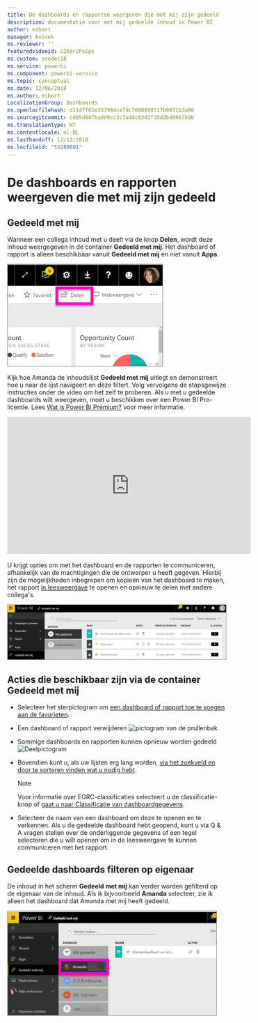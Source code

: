 ```yaml
---
title: De dashboards en rapporten weergeven die met mij zijn gedeeld
description: documentatie voor met mij gedeelde inhoud in Power BI
author: mihart
manager: kvivek
ms.reviewer: ''
featuredvideoid: G26dr2PsEpk
ms.custom: seodec18
ms.service: powerbi
ms.component: powerbi-service
ms.topic: conceptual
ms.date: 12/06/2018
ms.author: mihart
LocalizationGroup: Dashboards
ms.openlocfilehash: d1147f02e357984ce7dc7660898317b9071b3a86
ms.sourcegitcommit: cd85d88fba0d9cc3c7a4dc03d2f35d2bd096759b
ms.translationtype: HT
ms.contentlocale: nl-NL
ms.lasthandoff: 12/12/2018
ms.locfileid: "53280691"
---
```

# <a name="display-the-dashboards-and-reports-that-have-been-shared-with-me"></a>De dashboards en rapporten weergeven die met mij zijn gedeeld
## <a name="shared-with-me"></a>Gedeeld met mij

Wanneer een collega inhoud met u deelt via de knop **Delen**, wordt deze inhoud weergegeven in de container **Gedeeld met mij**. Het dashboard of rapport is alleen beschikbaar vanuit **Gedeeld met mij** en niet vanuit **Apps**.

![Deelpictogram](./media/end-user-shared-with-me/power-bi-share-dash.png)

Kijk hoe Amanda de inhoudslijst **Gedeeld met mij** uitlegt en demonstreert hoe u naar de lijst navigeert en deze filtert. Volg vervolgens de stapsgewijze instructies onder de video om het zelf te proberen. Als u met u gedeelde dashboards wilt weergeven, moet u beschikken over een Power BI Pro-licentie. Lees [Wat is Power BI Premium?](../service-premium.md) voor meer informatie.

<iframe width="560" height="315" src="https://www.youtube.com/embed/G26dr2PsEpk" frameborder="0" allowfullscreen></iframe>

U krijgt opties om met het dashboard en de rapporten te communiceren, afhankelijk van de machtigingen die de ontwerper u heeft gegeven. Hierbij zijn de mogelijkheden inbegrepen om kopieën van het dashboard te maken, het rapport [in leesweergave](end-user-reading-view.md) te openen en opnieuw te delen met andere collega's.

![Container Gedeeld met mij](./media/end-user-shared-with-me/power-bi-container.png)

## <a name="actions-available-from-the-shared-with-me-container"></a>Acties die beschikbaar zijn via de container **Gedeeld met mij**
* Selecteer het sterpictogram om [een dashboard of rapport toe te voegen aan de favorieten](end-user-favorite.md).
* Een dashboard of rapport verwijderen  ![pictogram van de prullenbak](./media/end-user-shared-with-me/power-bi-delete-icon.png)
* Sommige dashboards en rapporten kunnen opnieuw worden gedeeld  ![Deelpictogram](./media/end-user-shared-with-me/power-bi-share-icon-new.png)
* Bovendien kunt u, als uw lijsten erg lang worden, [via het zoekveld en door te sorteren vinden wat u nodig hebt](end-user-search-sort.md).
  
  > [!NOTE]
  > Voor informatie over EGRC-classificaties selecteert u de classificatie-knop of [gaat u naar Classificatie van dashboardgegevens](../service-data-classification.md).
  > 
  > 
* Selecteer de naam van een dashboard om deze te openen en te verkennen. Als u de gedeelde dashboard hebt geopend, kunt u via Q & A vragen stellen over de onderliggende gegevens of een tegel selecteren die u wilt openen om in de leesweergave te kunnen communiceren met het rapport.

## <a name="filter-shared-dashboards-by-owner"></a>Gedeelde dashboards filteren op eigenaar
De inhoud in het scherm **Gedeeld met mij** kan verder worden gefilterd op de eigenaar van de inhoud. Als ik bijvoorbeeld **Amanda** selecteer, zie ik alleen het dashboard dat Amanda met mij heeft gedeeld.

![Dashboard gefilterd op eigenaar](./media/end-user-shared-with-me/power-bi-owner-new.png)